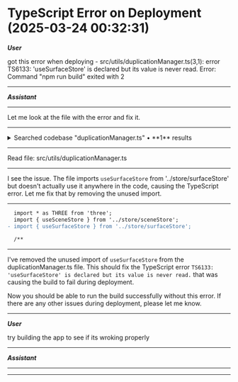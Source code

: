 <!-- Generated by SpecStory -->

# TypeScript Error on Deployment (2025-03-24 00:32:31)

_**User**_

got this error when deploying - src/utils/duplicationManager.ts(3,1): error TS6133: 'useSurfaceStore' is declared but its value is never read.
Error: Command "npm run build" exited with 2

---

_**Assistant**_



---

Let me look at the file with the error and fix it.

---

<details>
            <summary>Searched codebase "duplicationManager.ts" • **1** results</summary>
        
| File |
|------|
| `undefined` |

</details>

---

Read file: src/utils/duplicationManager.ts

---

I see the issue. The file imports `useSurfaceStore` from '../store/surfaceStore' but doesn't actually use it anywhere in the code, causing the TypeScript error. Let me fix that by removing the unused import.

---

```diff
  import * as THREE from 'three';
  import { useSceneStore } from '../store/sceneStore';
- import { useSurfaceStore } from '../store/surfaceStore';
  
  /**
```

---

I've removed the unused import of `useSurfaceStore` from the duplicationManager.ts file. This should fix the TypeScript error `TS6133: 'useSurfaceStore' is declared but its value is never read.` that was causing the build to fail during deployment.

Now you should be able to run the build successfully without this error. If there are any other issues during deployment, please let me know.

---

_**User**_

try building the app to see if its wroking properly

---

_**Assistant**_



---



---

